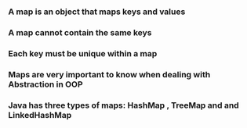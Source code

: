 ### A map is an object that maps keys and values
### A map cannot contain the same keys
### Each key must be unique within a map
### Maps are very important to know when dealing with Abstraction in OOP 
### Java has three types of maps: HashMap , TreeMap and and LinkedHashMap 
